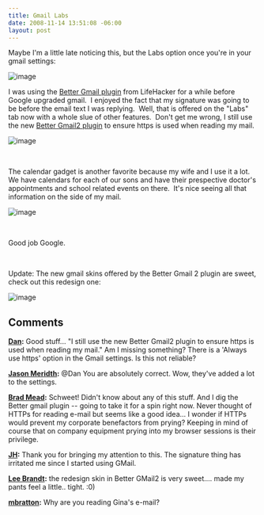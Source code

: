 ```yaml
---
title: Gmail Labs
date: 2008-11-14 13:51:08 -06:00
layout: post
---
```


Maybe I'm a little late noticing this, but the Labs option once you're in your gmail settings:

![image](jasonmeridth/files/2011/03/image_thumb.png)

I was using the [Better Gmail plugin](http://lifehacker.com/software/gmail/lifehacker-code-better-gmail-firefox-extension-251923.php) from LifeHacker for a while before Google upgraded gmail.  I enjoyed the fact that my signature was going to be before the email text I was replying.  Well, that is offered on the "Labs" tab now with a whole slue of other features.  Don't get me wrong, I still use the new [Better Gmail2 plugin](http://lifehacker.com/software/exclusive-lifehacker-download/better-gmail-2-firefox-extension-for-new-gmail-320618.php) to ensure https is used when reading my mail.

![image](jasonmeridth/files/2011/03/image_thumb_1.png)

 

The calendar gadget is another favorite because my wife and I use it a lot.  We have calendars for each of our sons and have their prespective doctor's appointments and school related events on there.  It's nice seeing all that information on the side of my mail.

![image](jasonmeridth/files/2011/03/image_thumb_2.png)

 

Good job Google.

 

Update: The new gmail skins offered by the Better Gmail 2 plugin are sweet, check out this redesign one:

![image](jasonmeridth/files/2011/03/image_thumb_4.png)

## Comments

**[Dan](#299 "2008-11-14 14:48:19"):** Good stuff... "I still use the new Better Gmail2 plugin to ensure https is used when reading my mail." Am I missing something? There is a 'Always use https' option in the Gmail settings. Is this not reliable?

**[Jason Meridth](#300 "2008-11-14 15:00:08"):** @Dan You are absolutely correct. Wow, they've added a lot to the settings.

**[Brad Mead](#301 "2008-11-14 19:12:35"):** Schweet! Didn't know about any of this stuff. And I dig the Better gmail plugin -- going to take it for a spin right now. Never thought of HTTPs for reading e-mail but seems like a good idea... I wonder if HTTPs would prevent my corporate benefactors from prying? Keeping in mind of course that on company equipment prying into my browser sessions is their privilege.

**[JH](#302 "2008-11-16 20:40:06"):** Thank you for bringing my attention to this. The signature thing has irritated me since I started using GMail.

**[Lee Brandt](#303 "2008-11-17 04:31:05"):** the redesign skin in Better GMail2 is very sweet.... made my pants feel a little.. tight. :0)

**[mbratton](#304 "2008-11-17 22:17:49"):** Why are you reading Gina's e-mail?

